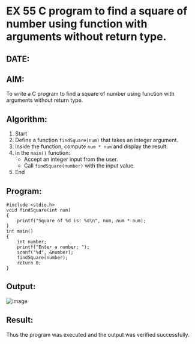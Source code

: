 # EX 55 C program to find a square of number using function with arguments without return type.
## DATE:
## AIM:
To write a C program to find a square of number using function with arguments without return type.

## Algorithm:

1. Start 
2. Define a function `findSquare(num)` that takes an integer argument.  
3. Inside the function, compute `num * num` and display the result.  
4. In the `main()` function:  
   - Accept an integer input from the user.  
   - Call `findSquare(number)` with the input value.  
5. End


## Program:
```
#include <stdio.h>
void findSquare(int num)
{
    printf("Square of %d is: %d\n", num, num * num);
}
int main()
{
    int number;
    printf("Enter a number: ");
    scanf("%d", &number);
    findSquare(number);
    return 0;
}
```

## Output:
![image](https://github.com/user-attachments/assets/417382e7-5233-4f85-af71-e0b854b57f79)


## Result:
Thus the program was executed and the output was verified successfully.

